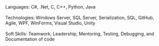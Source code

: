 <div>
Languages: C#, .Net, C, C++, Python, Java<br><br>
Technologies: Windows Server, SQL Server, Serialization, SQL, GitHub, Agile, WPF, WinForms, Visual Studio,
Unity<br><br>
Soft Skills: Teamwork, Leadership, Mentoring, Testing, Debugging, and Documentation of code
</div>

<!--## Github stats-->

<!--![Anurag's github stats](https://github-readme-stats.vercel.app/api?username=zerodowned&count_private=true&show_icons=true)-->
<!--

<br>
<br>
<br>
How to make your own GitHub Profile Readme like this

[How To Create A GitHub Profile README](https://aboutmonica.com/blog/how-to-create-a-github-profile-readme/) <br>
  [GitHub Markdown Language Guide](https://github.com/adam-p/markdown-here/wiki/Markdown-Cheatsheet#links)<br>
[For the button images](https://shields.io/)<br>
-->
